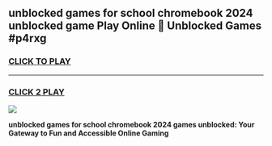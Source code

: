 
## unblocked games for school chromebook 2024 unblocked game Play Online 👋 Unblocked Games #p4rxg
<h3>
<a href="https://premium.freeplayer.one?title=unblocked_games_for_school_chromebook_2024&ref=21F">CLICK TO PLAY</a></h3>
<hr>

<h3>
<a href="https://premium.freeplayer.one?title=unblocked_games_for_school_chromebook_2024&ref=21F">CLICK 2 PLAY</a>
  
</h3>

<a href="https://premium.freeplayer.one?title=unblocked_games_for_school_chromebook_2024&ref=21F/"><img src="https://clearcache.store/games.png"></a>


**unblocked games for school chromebook 2024 games unblocked: Your Gateway to Fun and Accessible Online Gaming**
